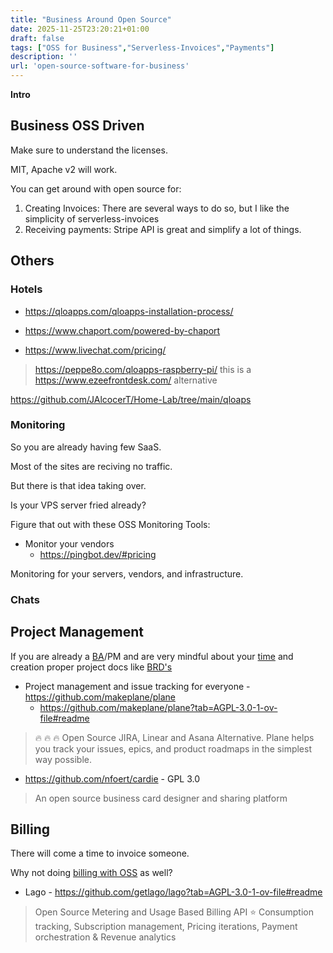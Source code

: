 ```yaml
---
title: "Business Around Open Source"
date: 2025-11-25T23:20:21+01:00
draft: false
tags: ["OSS for Business","Serverless-Invoices","Payments"]
description: ''
url: 'open-source-software-for-business'
---
```



**Intro**

## Business OSS Driven

Make sure to understand the licenses.

MIT, Apache v2 will work.

You can get around with open source for:

1. Creating Invoices: There are several ways to do so, but I like the simplicity of serverless-invoices
2. Receiving payments: Stripe API is great and simplify a lot of things.

## Others

### Hotels


* https://qloapps.com/qloapps-installation-process/


* https://www.chaport.com/powered-by-chaport
* https://www.livechat.com/pricing/

> https://peppe8o.com/qloapps-raspberry-pi/ this is a https://www.ezeefrontdesk.com/ alternative


https://github.com/JAlcocerT/Home-Lab/tree/main/qloaps

### Monitoring

So you are already having few SaaS.

Most of the sites are reciving no traffic.

But there is that idea taking over.

Is your VPS server fried already?

Figure that out with these OSS Monitoring Tools:

* Monitor your vendors
    * https://pingbot.dev/#pricing

Monitoring for your servers, vendors, and infrastructure.

### Chats


## Project Management

If you are already a [BA](https://jalcocert.github.io/JAlcocerT/business-analytics-skills/)/PM and are very mindful about your [time](https://jalcocert.github.io/JAlcocerT/time-management-data-analytics/) and creation proper project docs like [BRD's](https://jalcocert.github.io/JAlcocerT/brd-vs-frd-for-data-analytics/)

* Project management and issue tracking for everyone - https://github.com/makeplane/plane
    * https://github.com/makeplane/plane?tab=AGPL-3.0-1-ov-file#readme

>  🔥 🔥 🔥 Open Source JIRA, Linear and Asana Alternative. Plane helps you track your issues, epics, and product roadmaps in the simplest way possible. 

* https://github.com/nfoert/cardie - GPL 3.0

> An open source business card designer and sharing platform



## Billing

There will come a time to invoice someone.

Why not doing [billing with OSS](https://fossengineer.com/open-source-invoice-creator/) as well?

* Lago - https://github.com/getlago/lago?tab=AGPL-3.0-1-ov-file#readme

> Open Source Metering and Usage Based Billing API ⭐️ Consumption tracking, Subscription management, Pricing iterations, Payment orchestration & Revenue analytics